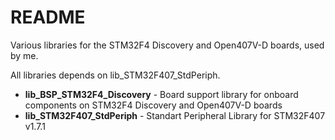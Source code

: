 # README #

Various libraries for the STM32F4 Discovery and Open407V-D boards, used by me.

All libraries depends on lib_STM32F407_StdPeriph.

* <b>lib_BSP_STM32F4_Discovery</b> - Board support library for onboard components on STM32F4 Discovery and Open407V-D boards
* <b>lib_STM32F407_StdPeriph</b> - Standart Peripheral Library for STM32F407 v1.7.1

